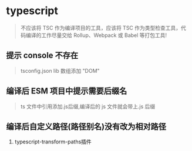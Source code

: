 # typescript
> 不应该将 TSC 作为编译项目的工具，应该将 TSC 作为类型检查工具，代码编译的工作尽量交给 Rollup、Webpack 或 Babel 等打包工具!

## 提示 console 不存在
> tsconfig.json lib 数组添加 "DOM"

## 编译后 ESM 项目中提示需要后缀名
> ts 文件中引用添加.js后缀,编译后的 js 文件就会带上.js 后缀
## 编译后自定义路径(路径别名)没有改为相对路径
1. typescript-transform-paths插件